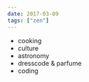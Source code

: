 ```yaml
---
date: 2017-03-09
tags: ["zen"]
---
```

- cooking
- culture
- astronomy
- dresscode & parfume
- coding
